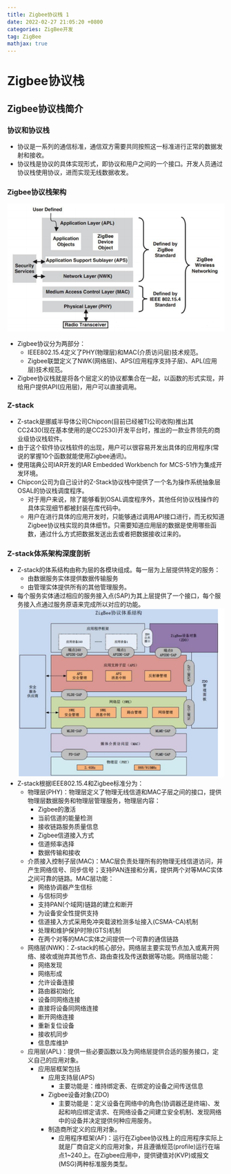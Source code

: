 ```yaml
---
title: Zigbee协议栈 1
date: 2022-02-27 21:05:20 +0800
categories: ZigBee开发
tag: ZigBee
mathjax: true
---
```


# Zigbee协议栈

## Zigbee协议栈简介

### 协议和协议栈
- 协议是一系列的通信标准，通信双方需要共同按照这一标准进行正常的数据发射和接收。
- 协议栈是协议的具体实现形式，即协议和用户之间的一个接口。开发人员通过协议栈使用协议，进而实现无线数据收发。

### Zigbee协议栈架构
![Zigbee无线网络协议层](https://github.com/zjn-astonishe/image/blob/main/Zigbee/Zigbee%E6%97%A0%E7%BA%BF%E7%BD%91%E7%BB%9C%E5%8D%8F%E8%AE%AE%E5%B1%82.png?raw=true)
- Zigbee协议分为两部分：
  - IEEE802.15.4定义了PHY(物理层)和MAC(介质访问层)技术规范。
  - Zigbee联盟定义了NWK(网络层)、APS(应用程序支持子层)、APL(应用层)技术规范。
- Zigbee协议栈就是将各个层定义的协议都集合在一起，以函数的形式实现，并给用户提供API(应用层)，用户可以直接调用。

### Z-stack
- Z-stack是挪威半导体公司Chipcon(目前已经被TI公司收购)推出其CC2430(现在基本使用的是CC2530)开发平台时，推出的一款业界领先的商业级协议栈软件。
- 由于这个软件协议栈软件的出现，用户可以很容易开发出具体的应用程序(常说的掌握10个函数就能使用Zigbee通讯)。
- 使用瑞典公司IAR开发的IAR Embedded Workbench for MCS-51作为集成开发环境。
- Chipcon公司为自己设计的Z-Stack协议栈中提供了一个名为操作系统抽象层OSAL的协议栈调度程序。
  - 对于用户来说，除了能够看到OSAL调度程序外，其他任何协议栈操作的具体实现细节都被封装在库代码中。
  - 用户在进行具体的应用开发时，只能够通过调用API接口进行，而无权知道Zigbee协议栈实现的具体细节。只需要知道应用层的数据是使用哪些函数，通过什么方式把数据发送出去或者把数据接收过来的。

### Z-stack体系架构深度剖析
- Z-stack的体系结构由称为层的各模块组成。每一层为上层提供特定的服务：
  - 由数据服务实体提供数据传输服务
  - 由管理实体提供所有的其他管理服务。
- 每个服务实体通过相应的服务接入点(SAP)为其上层提供了一个接口，每个服务接入点通过服务原语来完成所以对应的功能。
![Z-stack体系结构](https://github.com/zjn-astonishe/image/blob/main/Zigbee/Z-stack%E4%BD%93%E7%B3%BB%E7%BB%93%E6%9E%84.png?raw=true)
- Z-stack根据IEEE802.15.4和Zigbee标准分为：
  - 物理层(PHY)：物理层定义了物理无线信道和MAC子层之间的接口，提供物理层数据服务和物理层管理服务，物理层内容：
    - Zigbee的激活
    - 当前信道的能量检测
    - 接收链路服务质量信息
    - Zigbee信道接入方式
    - 信道频率选择
    - 数据传输和接收
  - 介质接入控制子层(MAC)：MAC层负责处理所有的物理无线信道访问，并产生网络信号、同步信号；支持PAN连接和分离，提供两个对等MAC实体之间可靠的链路。MAC层功能：
    - 网络协调器产生信标
    - 与信标同步
    - 支持PAN(个域网)链路的建立和断开
    - 为设备安全性提供支持
    - 信道接入方式采用免冲突载波检测多址接入(CSMA-CA)机制
    - 处理和维护保护时隙(GTS)机制
    - 在两个对等的MAC实体之间提供一个可靠的通信链路
  - 网络层(NWK)：Z-stack的核心部分。网络层主要实现节点加入或离开网络、接收或抛弃其他节点、路由查找及传送数据等功能。网络层功能：
    - 网络发现
    - 网络形成
    - 允许设备连接
    - 路由器初始化
    - 设备同网络连接
    - 直接将设备同网络连接
    - 断开网络连接
    - 重新复位设备
    - 接收机同步
    - 信息库维护
  - 应用层(APL)：提供一些必要函数以及为网络层提供合适的服务接口，定义自己的应用对象。
    - 应用层框架包括
      - 应用支持层(APS)
        - 主要功能是：维持绑定表、在绑定的设备之间传送信息
      - Zigbee设备对象(ZDO)
        - 主要功能是：定义设备在网络中的角色(协调器还是终端)、发起和响应绑定请求、在网络设备之间建立安全机制、发现网络中的设备并决定提供何种应用服务。
      - 制造商所定义的应用对象。
        - 应用程序框架(AF)：运行在Zigbee协议栈上的应用程序实际上就是厂商自定义的应用对象，并且遵循规范(profile)运行在端点1~240上。在Zigbee应用中，提供键值对(KVP)或报文(MSG)两种标准服务类型。